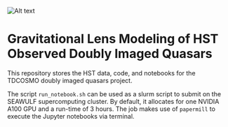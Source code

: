 ![Alt text](tdcosmo.png)

# Gravitational Lens Modeling of HST Observed Doubly Imaged Quasars

This repository stores the HST data, code, and notebooks for the TDCOSMO doubly imaged quasars project. 

The script ```run_notebook.sh``` can be used as a slurm script to submit on the SEAWULF supercomputing cluster. By default, it allocates for one NVIDIA A100 GPU and a run-time of 3 hours. The job makes use of ```papermill``` to execute the Jupyter notebooks via terminal.